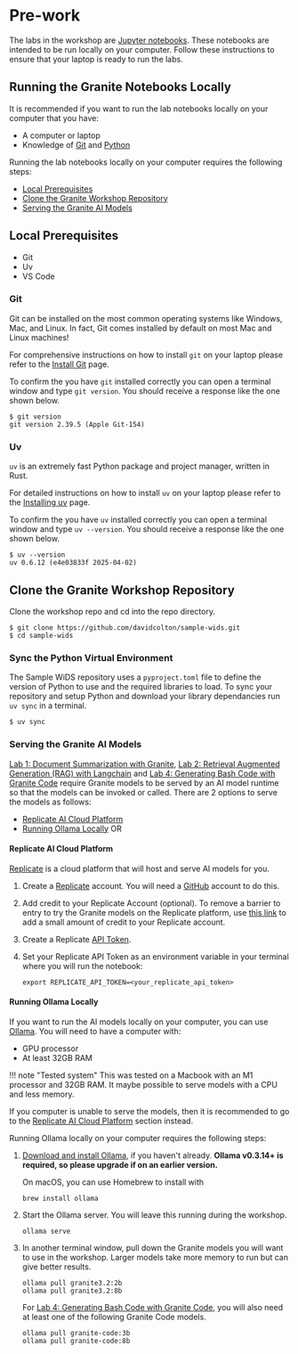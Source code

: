 # Pre-work

The labs in the workshop are [Jupyter notebooks](https://jupyter.org/). These notebooks are intended to be run locally on your computer. Follow these instructions to ensure that your laptop is ready to run the labs.

## Running the Granite Notebooks Locally

It is recommended if you want to run the lab notebooks locally on your computer that you have:

- A computer or laptop
- Knowledge of [Git](https://git-scm.com/) and [Python](https://www.python.org/)

Running the lab notebooks locally on your computer requires the following steps:

- [Local Prerequisites](#local-prerequisites)
- [Clone the Granite Workshop Repository](#clone-the-granite-workshop-repository)
- [Serving the Granite AI Models](#serving-the-granite-ai-models)

## Local Prerequisites

- Git
- Uv
- VS Code



### Git

Git can be installed on the most common operating systems like Windows,  Mac, and Linux. In fact, Git comes installed by default on most Mac and  Linux machines!

For comprehensive instructions on how to install `git` on your laptop please refer to the [Install Git](https://github.com/git-guides/install-git) page.

To confirm the you have `git` installed correctly you can open a terminal window and type `git version`. You should receive a response like the one shown below.

```shell
$ git version
git version 2.39.5 (Apple Git-154)
```



### Uv

`uv` is an extremely fast Python package and project manager, written in Rust.

For detailed instructions on how to install `uv` on your laptop please refer to the [Installing uv](https://docs.astral.sh/uv/getting-started/installation/#installing-uv) page.

To confirm the you have `uv` installed correctly you can open a terminal window and type `uv --version`. You should receive a response like the one shown below.

```shell
$ uv --version
uv 0.6.12 (e4e03833f 2025-04-02)
```



## Clone the Granite Workshop Repository

Clone the workshop repo and cd into the repo directory.

```shell
$ git clone https://github.com/davidcolton/sample-wids.git
$ cd sample-wids
```



### Sync the Python Virtual Environment

The Sample WiDS repository uses a `pyproject.toml` file to define the version of Python to use and the required libraries to load. To sync your repository and setup Python and download your library dependancies run `uv sync` in a terminal.

```shell
$ uv sync
```



### Serving the Granite AI Models

[Lab 1: Document Summarization with Granite](../lab-1/readme.md), [Lab 2: Retrieval Augmented Generation (RAG) with Langchain](../lab-2/readme.md) and [Lab 4: Generating Bash Code with Granite Code](../lab-4/readme.md) require Granite models to be served by an AI model runtime so that the models can be invoked or called. There are 2 options to serve the models as follows:

- [Replicate AI Cloud Platform](#replicate-ai-cloud-platform)
- [Running Ollama Locally](#running-ollama-locally) OR

#### Replicate AI Cloud Platform

[Replicate](https://replicate.com/) is a cloud platform that will host and serve AI models for you.

1. Create a [Replicate](https://replicate.com/) account. You will need a [GitHub](https://github.com/) account to do this.

1. Add credit to your Replicate Account (optional). To remove a barrier to entry to try the Granite models on the Replicate platform, use [this link](https://replicate.com/invites/a8717bfe-2f3d-4a52-88ed-1356231cdf03) to add a small amount of credit to your Replicate account.

1. Create a Replicate [API Token](https://replicate.com/account/api-tokens).

1. Set your Replicate API Token as an environment variable in your terminal where you will run the notebook:

    ```shell
    export REPLICATE_API_TOKEN=<your_replicate_api_token>
    ```

#### Running Ollama Locally

If you want to run the AI models locally on your computer, you can use [Ollama](https://ollama.com/). You will need to have a computer with:

- GPU processor
- At least 32GB RAM

!!! note "Tested system"
    This was tested on a Macbook with an M1 processor and 32GB RAM. It maybe possible to serve models with a CPU and less memory.

If you computer is unable to serve the models, then it is recommended to go to the [Replicate AI Cloud Platform](#replicate-ai-cloud-platform) section instead.

Running Ollama locally on your computer requires the following steps:

1. [Download and install Ollama](https://github.com/ollama/ollama?tab=readme-ov-file#ollama), if you haven't already. **Ollama v0.3.14+ is required, so please upgrade if on an earlier version.**

    On macOS, you can use Homebrew to install with

    ```shell
    brew install ollama
    ```

1. Start the Ollama server. You will leave this running during the workshop.

    ```shell
    ollama serve
    ```

1. In another terminal window, pull down the Granite models you will want to use in the workshop. Larger models take more memory to run but can give better results.

    ```shell
    ollama pull granite3.2:2b
    ollama pull granite3.2:8b
    ```

    For [Lab 4: Generating Bash Code with Granite Code](../lab-4/readme.md), you will also need at least one of the following Granite Code models.

    ```shell
    ollama pull granite-code:3b
    ollama pull granite-code:8b
    ```
